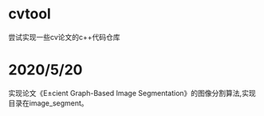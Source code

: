 # cvtool
尝试实现一些cv论文的c++代码仓库
# 2020/5/20
实现论文《E±cient Graph-Based Image Segmentation》的图像分割算法,实现目录在image_segment。